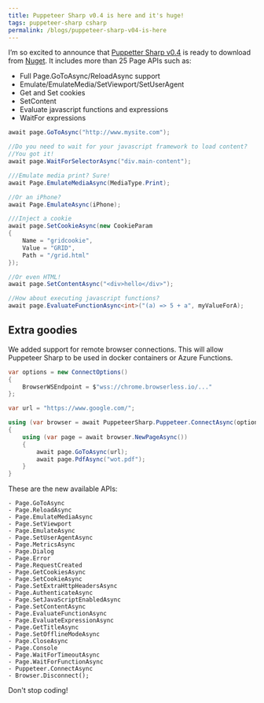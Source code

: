 ```yaml
---
title: Puppeteer Sharp v0.4 is here and it's huge!
tags: puppeteer-sharp csharp
permalink: /blogs/puppeteer-sharp-v04-is-here
---
```


I’m so excited to announce that [Puppetter Sharp v0.4](https://github.com/kblok/puppeteer-sharp) is ready to download from [Nuget](https://www.nuget.org/packages/PuppeteerSharp/). It includes more than 25 Page APIs such as:

* Full Page.GoToAsync/ReloadAsync support
* Emulate/EmulateMedia/SetViewport/SetUserAgent
* Get and Set cookies
* SetContent
* Evaluate javascript functions and expressions
* WaitFor expressions

```cs
await page.GoToAsync("http://www.mysite.com");

//Do you need to wait for your javascript framework to load content?
//You got it!
await page.WaitForSelectorAsync("div.main-content");

///Emulate media print? Sure!
await Page.EmulateMediaAsync(MediaType.Print);

//Or an iPhone?
await Page.EmulateAsync(iPhone);

///Inject a cookie
await page.SetCookieAsync(new CookieParam
{
    Name = "gridcookie",
    Value = "GRID",
    Path = "/grid.html"
});

//Or even HTML!
await page.SetContentAsync("<div>hello</div>");

//How about executing javascript functions?
await page.EvaluateFunctionAsync<int>("(a) => 5 + a", myValueForA);

```

## Extra goodies

We added support for remote browser connections. This will allow Puppeteer Sharp to be used in docker containers or Azure Functions.

```cs
var options = new ConnectOptions()
{
    BrowserWSEndpoint = $"wss://chrome.browserless.io/..."
};

var url = "https://www.google.com/";

using (var browser = await PuppeteerSharp.Puppeteer.ConnectAsync(options))
{
    using (var page = await browser.NewPageAsync())
    {
        await page.GoToAsync(url);
        await page.PdfAsync("wot.pdf");
    }
}
```

These are the new available APIs:

    - Page.GoToAsync
    - Page.ReloadAsync
    - Page.EmulateMediaAsync
    - Page.SetViewport
    - Page.EmulateAsync
    - Page.SetUserAgentAsync
    - Page.MetricsAsync
    - Page.Dialog
    - Page.Error
    - Page.RequestCreated
    - Page.GetCookiesAsync
    - Page.SetCookieAsync
    - Page.SetExtraHttpHeadersAsync
    - Page.AuthenticateAsync
    - Page.SetJavaScriptEnabledAsync
    - Page.SetContentAsync
    - Page.EvaluateFunctionAsync
    - Page.EvaluateExpressionAsync
    - Page.GetTitleAsync
    - Page.SetOfflineModeAsync
    - Page.CloseAsync
    - Page.Console
    - Page.WaitForTimeoutAsync
    - Page.WaitForFunctionAsync
    - Puppeteer.ConnectAsync
    - Browser.Disconnect();

Don't stop coding!

